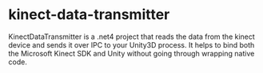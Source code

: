 kinect-data-transmitter
=======================

KinectDataTransmitter is a .net4 project that reads the data from the kinect device and sends it over IPC to your Unity3D process.
It helps to bind both the Microsoft Kinect SDK and Unity without going through wrapping native code.
